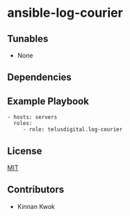 # ansible-log-courier



Tunables
--------
* None

Dependencies
------------

Example Playbook
----------------
    - hosts: servers
      roles:
         - role: telusdigital.log-courier

License
-------
[MIT](https://tldrlegal.com/license/mit-license)

Contributors
------------
* Kinnan Kwok
